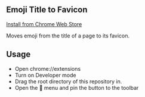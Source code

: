 ## Emoji Title to Favicon

[Install from Chrome Web Store](https://chrome.google.com/webstore/detail/emoji-title-to-favicon/coegjcojkfdhdiigjemiibfaldndohho?hl=en&authuser=0)

Moves emoji from the title of a page to its favicon.

## Usage

- Open chrome://extensions
- Turn on Developer mode
- Drag the root directory of this repository in.
- Open the 🧩 menu and pin the button to the toolbar
